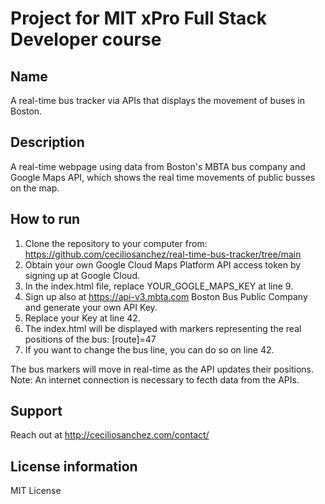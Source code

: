 # Project for MIT xPro Full Stack Developer course

## Name

A real-time bus tracker via APIs that displays the movement of buses in Boston.

## Description

A real-time webpage using data from Boston's MBTA bus company and Google Maps API, which shows the real time movements of public busses on the map.

## How to run   

1. Clone the repository to your computer from: https://github.com/ceciliosanchez/real-time-bus-tracker/tree/main
2. Obtain your own Google Cloud Maps Platform API access token by signing up at Google Cloud.
3. In the index.html file, replace YOUR_GOGLE_MAPS_KEY at line 9.
4. Sign up also at https://api-v3.mbta.com Boston Bus Public Company and generate your own API Key.
5. Replace your Key at line 42.
6. The index.html will be displayed with markers representing the real positions of the bus: [route]=47
7. If you want to change the bus line, you can do so on line 42.

The bus markers will move in real-time as the API updates their positions.
Note: An internet connection is necessary to fecth data from the APIs.

## Support

Reach out at http://ceciliosanchez.com/contact/

## License information

MIT License

